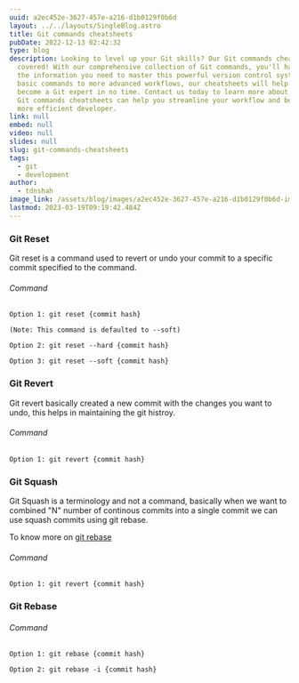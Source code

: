 ```yaml
---
uuid: a2ec452e-3627-457e-a216-d1b0129f0b6d
layout: ../../layouts/SingleBlog.astro
title: Git commands cheatsheets
pubDate: 2022-12-13 02:42:32
type: blog
description: Looking to level up your Git skills? Our Git commands cheatsheets have you
  covered! With our comprehensive collection of Git commands, you'll have all
  the information you need to master this powerful version control system. From
  basic commands to more advanced workflows, our cheatsheets will help you
  become a Git expert in no time. Contact us today to learn more about how our
  Git commands cheatsheets can help you streamline your workflow and become a
  more efficient developer.
link: null
embed: null
video: null
slides: null
slug: git-commands-cheatsheets
tags:
  - git
  - development
author:
  - tdnshah
image_link: /assets/blog/images/a2ec452e-3627-457e-a216-d1b0129f0b6d-img-1.png
lastmod: 2023-03-19T09:19:42.484Z
---
```


### <a id="#git_reset">Git Reset</a>

Git reset is a command used to revert or undo your commit to a specific commit specified to the command.

###### Command
```
Option 1: git reset {commit hash}

(Note: This command is defaulted to --soft)

Option 2: git reset --hard {commit hash}

Option 3: git reset --soft {commit hash}

```

###  <a id="#git_revert">Git Revert</a>

Git revert basically created a new commit with the changes you want to undo, this helps in maintaining the git histroy.


###### Command 

```
Option 1: git revert {commit hash}

```


###  <a id="#git_squash">Git Squash</a>

Git Squash is a terminology and not a command, basically when we want to combined "N" number of continous commits into a single commit we can use squash commits using git rebase.

To know more on [git rebase](#git-rebase) 


###### Command 

```
Option 1: git revert {commit hash}

```


###  <a id="#git_rebase">Git Rebase</a>

###### Command 

```
Option 1: git rebase {commit hash}

Option 2: git rebase -i {commit hash}

```